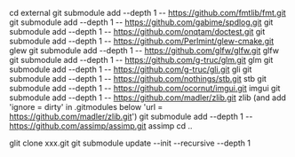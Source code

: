 cd external
git submodule add --depth 1 -- https://github.com/fmtlib/fmt.git
git submodule add --depth 1 -- https://github.com/gabime/spdlog.git
git submodule add --depth 1 -- https://github.com/onqtam/doctest.git
git submodule add --depth 1 -- https://github.com/Perlmint/glew-cmake.git glew
git submodule add --depth 1 -- https://github.com/glfw/glfw.git glfw
git submodule add --depth 1 -- https://github.com/g-truc/glm.git glm
git submodule add --depth 1 -- https://github.com/g-truc/gli.git gli
git submodule add --depth 1 -- https://github.com/nothings/stb.git stb
git submodule add --depth 1 -- https://github.com/ocornut/imgui.git imgui
git submodule add --depth 1 -- https://github.com/madler/zlib.git zlib (and add 'ignore = dirty' in .gitmodules below 'url = https://github.com/madler/zlib.git')
git submodule add --depth 1 -- https://github.com/assimp/assimp.git assimp
cd ..


glit clone xxx.git
git submodule update --init --recursive --depth 1